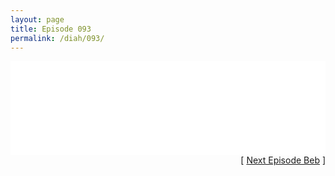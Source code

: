 ```yaml
---
layout: page
title: Episode 093
permalink: /diah/093/
---
```


<iframe allowfullscreen="true" frameborder="0" style="width:100%;" marginheight="0" marginwidth="0" mozallowfullscreen="true" scrolling="NO" src="//gdriveplayer.us/embed2.php?link=vA%252F9BoujvqTtVzZDkFJr3AEIQhi0F1jynbXMP2WP1HJiRKPTPLMe07M7KWtm3tSGEzPdpjdkNP648w4ewKO1jzo1wC8ETUIi8Vdc8eVJX0G6p4E2yStehrhD2zN41ng5qjJNR9tWPf9C4Gf4sXvr1YxzKt98ZwB4O8DZPQ%252Fs%252BqTRrXFwUrC7SFx6FgsKCUb9Csuu63JjgVPqTrXVP8Nt7W&amp;no_adult=yes" webkitallowfullscreen="true"></iframe>

<div align="right">[ <a href="/diah/094/">Next Episode Beb</a> ]</div>

